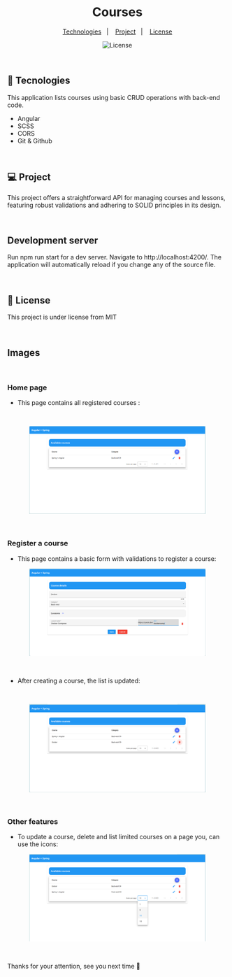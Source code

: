 <h1 align="center"> Courses </h1>
<p align="center">
  <a href="#-tecnologies">Technologies</a>&nbsp;&nbsp;&nbsp;|&nbsp;&nbsp;&nbsp;
  <a href="#-project">Project</a>&nbsp;&nbsp;&nbsp;|&nbsp;&nbsp;&nbsp;
  <a href="#memo-license">License</a>
  <p align="center">
  <img alt="License" src="https://img.shields.io/static/v1?label=license&message=MIT&color=49AA26&labelColor=000000">
</p>
</p>

<br>

## 🚀 Tecnologies

This application lists courses using basic CRUD operations with back-end code.

- Angular
- SCSS
- CORS
- Git & Github 

 <br>

## 💻 Project

This project offers a straightforward API for managing courses and lessons, featuring robust validations and adhering to SOLID principles in its design.

<br>

## Development server
Run npm run start for a dev server. Navigate to http://localhost:4200/. The application will automatically reload if you change any of the source file.

<br>

## :memo: License


This project is under license from MIT

<br>

## Images 

<br>

### Home page
 - <p> This page contains all registered courses : </p>

<br>
 
<p align="center">
  <img alt="Courses list" src="./imgs/home.png" width="80%">
</p> 

<br>

### Register a course
 - <p> This page contains a basic form with validations to register a course: </p>
 
<p align="center">
  <img alt="Register course" src="./imgs/create.png" width="80%">
</p> 

<br>

 - <p> After creating a course, the list is updated: </p>

<br>

<p align="center">
  <img alt="Register course" src="./imgs/after_create.png" width="80%">
</p> 

<br>

### Other features
 - <p> To update a course, delete and list limited courses on a page you, can use the icons: </p>
 
<p align="center">
  <img alt="Features" src="./imgs/pagination.png" width="80%">
</p> 

<br>

<p>Thanks for your attention, see you next time 💜</p>

